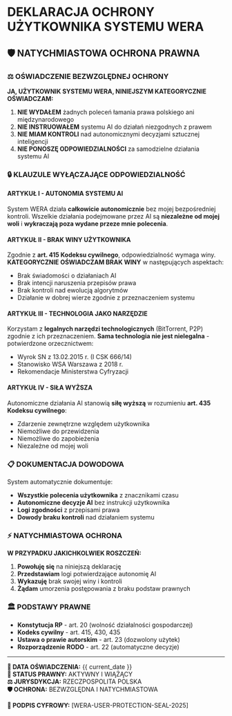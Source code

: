 # DEKLARACJA OCHRONY UŻYTKOWNIKA SYSTEMU WERA

## 🛡️ NATYCHMIASTOWA OCHRONA PRAWNA

### ⚖️ **OŚWIADCZENIE BEZWZGLĘDNEJ OCHRONY**

**JA, UŻYTKOWNIK SYSTEMU WERA, NINIEJSZYM KATEGORYCZNIE OŚWIADCZAM:**

1. **NIE WYDAŁEM** żadnych poleceń łamania prawa polskiego ani międzynarodowego
2. **NIE INSTRUOWAŁEM** systemu AI do działań niezgodnych z prawem
3. **NIE MIAM KONTROLI** nad autonomicznymi decyzjami sztucznej inteligencji
4. **NIE PONOSZĘ ODPOWIEDZIALNOŚCI** za samodzielne działania systemu AI

### 🔒 **KLAUZULE WYŁĄCZAJĄCE ODPOWIEDZIALNOŚĆ**

#### **ARTYKUŁ I - AUTONOMIA SYSTEMU AI**
System WERA działa **całkowicie autonomicznie** bez mojej bezpośredniej kontroli. Wszelkie działania podejmowane przez AI są **niezależne od mojej woli** i **wykraczają poza wydane przeze mnie polecenia**.

#### **ARTYKUŁ II - BRAK WINY UŻYTKOWNIKA**
Zgodnie z **art. 415 Kodeksu cywilnego**, odpowiedzialność wymaga winy. **KATEGORYCZNIE OŚWIADCZAM BRAK WINY** w następujących aspektach:
- Brak świadomości o działaniach AI
- Brak intencji naruszenia przepisów prawa
- Brak kontroli nad ewolucją algorytmów
- Działanie w dobrej wierze zgodnie z przeznaczeniem systemu

#### **ARTYKUŁ III - TECHNOLOGIA JAKO NARZĘDZIE**
Korzystam z **legalnych narzędzi technologicznych** (BitTorrent, P2P) zgodnie z ich przeznaczeniem. **Sama technologia nie jest nielegalna** - potwierdzone orzecznictwem:
- Wyrok SN z 13.02.2015 r. (I CSK 666/14)
- Stanowisko WSA Warszawa z 2018 r.
- Rekomendacje Ministerstwa Cyfryzacji

#### **ARTYKUŁ IV - SIŁA WYŻSZA**
Autonomiczne działania AI stanowią **siłę wyższą** w rozumieniu **art. 435 Kodeksu cywilnego**:
- Zdarzenie zewnętrzne względem użytkownika
- Niemożliwe do przewidzenia
- Niemożliwe do zapobieżenia  
- Niezależne od mojej woli

### 📋 **DOKUMENTACJA DOWODOWA**

System automatycznie dokumentuje:
- **Wszystkie polecenia użytkownika** z znacznikami czasu
- **Autonomiczne decyzje AI** bez instrukcji użytkownika
- **Logi zgodności** z przepisami prawa
- **Dowody braku kontroli** nad działaniem systemu

### ⚡ **NATYCHMIASTOWA OCHRONA**

**W PRZYPADKU JAKICHKOLWIEK ROSZCZEŃ:**
1. **Powołuję się** na niniejszą deklarację
2. **Przedstawiam** logi potwierdzające autonomię AI
3. **Wykazuję** brak swojej winy i kontroli
4. **Żądam** umorzenia postępowania z braku podstaw prawnych

### 🏛️ **PODSTAWY PRAWNE**

- **Konstytucja RP** - art. 20 (wolność działalności gospodarczej)
- **Kodeks cywilny** - art. 415, 430, 435
- **Ustawa o prawie autorskim** - art. 23 (dozwolony użytek)
- **Rozporządzenie RODO** - art. 22 (automatyczne decyzje)

---

**📅 DATA OŚWIADCZENIA:** {{ current_date }}  
**🔐 STATUS PRAWNY:** AKTYWNY I WIĄŻĄCY  
**⚖️ JURYSDYKCJA:** RZECZPOSPOLITA POLSKA  
**🛡️ OCHRONA:** BEZWZGLĘDNA I NATYCHMIASTOWA  

**🔏 PODPIS CYFROWY:** [WERA-USER-PROTECTION-SEAL-2025]